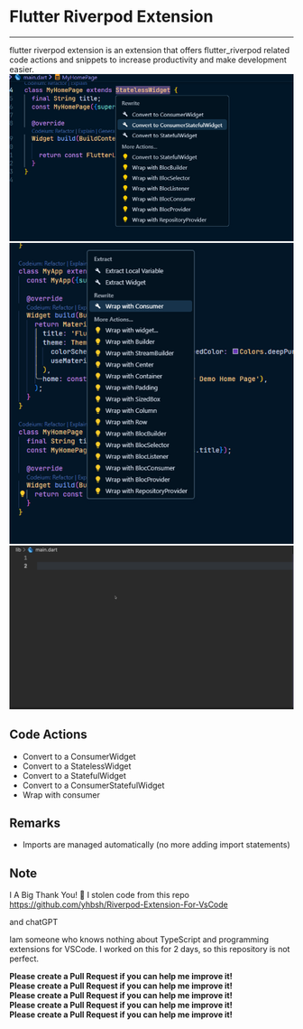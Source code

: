 # Flutter Riverpod Extension

---

flutter riverpod extension is an extension that offers flutter_riverpod related code actions and snippets to increase productivity and make development easier.
![alt text](image.png)
![alt text](image-1.png)
![](./showcase.gif)

## Code Actions

- Convert to a ConsumerWidget
- Convert to a StatelessWidget
- Convert to a StatefulWidget
- Convert to a ConsumerStatefulWidget
- Wrap with consumer

## Remarks

- Imports are managed automatically (no more adding import statements)

## Note

I A Big Thank You! 🎉
I stolen code from this repo
https://github.com/yhbsh/Riverpod-Extension-For-VsCode

and chatGPT

Iam someone who knows nothing about TypeScript and programming extensions for VSCode. I worked on this for 2 days, so this repository is not perfect.

**Please create a Pull Request if you can help me improve it!**  
**Please create a Pull Request if you can help me improve it!**  
**Please create a Pull Request if you can help me improve it!**  
**Please create a Pull Request if you can help me improve it!**  
**Please create a Pull Request if you can help me improve it!**
